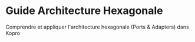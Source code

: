 # Guide Architecture Hexagonale

Comprendre et appliquer l'architecture hexagonale (Ports & Adapters) dans Kopro